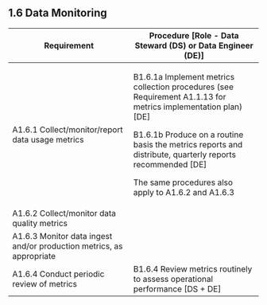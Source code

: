 **1.6 Data Monitoring**
-------------------

<table>
    <thead>
        <tr class="header">
            <th><strong>Requirement</strong></th>
            <th><strong>Procedure</strong> [Role - Data Steward (DS) or Data Engineer (DE)]</th>
        </tr>
    </thead>
    <tbody>
        <tr class="odd">
            <td>A1.6.1 Collect/monitor/report data usage metrics</td>
            <td>
                <p>B1.6.1a Implement metrics collection procedures (see Requirement A1.1.13 for metrics implementation
                    plan) [DE]</p>
                <p>B1.6.1b Produce on a routine basis the metrics reports and distribute, quarterly reports recommended
                    [DE]</p>
                <p>The same procedures also apply to A1.6.2 and A1.6.3</p>
            </td>
        </tr>
        <tr class="even">
            <td>A1.6.2 Collect/monitor data quality metrics</td>
            <td></td>
        </tr>
        <tr class="odd">
            <td>A1.6.3 Monitor data ingest and/or production metrics, as appropriate</td>
            <td></td>
        </tr>
        <tr class="even">
            <td>A1.6.4 Conduct periodic review of metrics</td>
            <td>B1.6.4 Review metrics routinely to assess operational performance [DS + DE]</td>
        </tr>
    </tbody>
</table>
